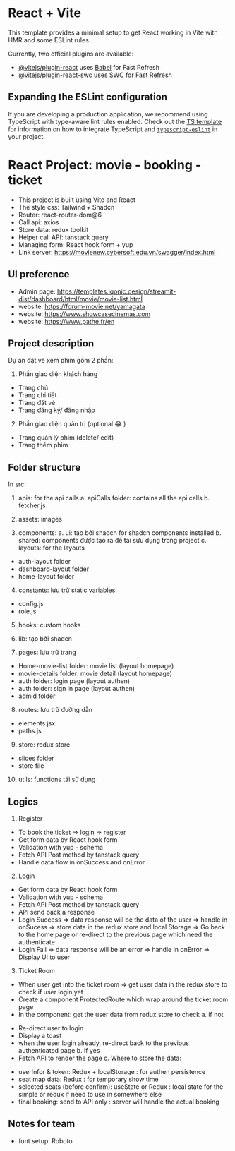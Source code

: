 # React + Vite

This template provides a minimal setup to get React working in Vite with HMR and some ESLint rules.

Currently, two official plugins are available:

- [@vitejs/plugin-react](https://github.com/vitejs/vite-plugin-react/blob/main/packages/plugin-react) uses [Babel](https://babeljs.io/) for Fast Refresh
- [@vitejs/plugin-react-swc](https://github.com/vitejs/vite-plugin-react/blob/main/packages/plugin-react-swc) uses [SWC](https://swc.rs/) for Fast Refresh

## Expanding the ESLint configuration

If you are developing a production application, we recommend using TypeScript with type-aware lint rules enabled. Check out the [TS template](https://github.com/vitejs/vite/tree/main/packages/create-vite/template-react-ts) for information on how to integrate TypeScript and [`typescript-eslint`](https://typescript-eslint.io) in your project.


# React Project: movie - booking - ticket
- This project is built using Vite and React
- The style css: Tailwind + Shadcn
- Router: react-router-dom@6
- Call api: axios
- Store data: redux toolkit
- Helper call API: tanstack query
- Managing form: React hook form + yup
- Link server: https://movienew.cybersoft.edu.vn/swagger/index.html

## UI preference
- Admin page: https://templates.iqonic.design/streamit-dist/dashboard/html/movie/movie-list.html
- website: https://forum-movie.net/yamagata
- website: https://www.showcasecinemas.com
- website: https://www.pathe.fr/en


## Project description
Dự án đặt vé xem phim gồm 2 phần:
1. Phần giao diện khách hàng
- Trang chủ 
- Trang chi tiết
- Trang đặt vé
- Trang đăng ký/ đăng nhập
2. Phần giao diện quản trị (optional 😂 )
- Trang quản lý phim (delete/ edit)
- Trang thêm phim

## Folder structure
In src:
1. apis: for the api calls
a. apiCalls folder: contains all the api calls
b. fetcher.js

2. assets: images

3. components:
a. ui: tạo bởi shadcn for shadcn components installed
b. shared: components được tạo ra để tái sửu dụng trong project
c. layouts: for the layouts
+ auth-layout folder
+ dashboard-layout folder
+ home-layout folder

4. constants: lưu trữ static variables 
+ config.js
+ role.js

5. hooks: custom hooks

6. lib: tạo bởi shadcn

7. pages: lưu trữ trang
+ Home-movie-list folder: movie list (layout homepage)
+ movie-details folder: movie detail (layout homepage)
+ auth folder: login page (layout authen)
+ auth folder: sign in page (layout authen)
+ admid folder

8. routes: lưu trữ đường dẫn
+ elements.jsx
+ paths.js

9. store: redux store
+ slices folder
+ store file

10. utils: functions tái sử dụng


## Logics
1. Register
+ To book the ticket => login => register
+ Get form data by React hook form 
+ Validation with yup - schema
+ Fetch API Post method by tanstack query
+ Handle data flow in onSuccess and onError

2. Login
+ Get form data by React hook form
+ Validation with yup - schema
+ Fetch API Post method by tanstack query
+ API send back a response 
+ Login Success => data response will be the data of the user => handle in onSucess => store data in the redux store and local Storage => Go back to the home page or re-direct to the previous page which need the authenticate
+ Login Fail => data response will be an error => handle in onError => Display UI to user 


3. Ticket Room
+ When user get into the ticket room => get user data in the redux store to check if user login yet
+ Create a component ProtectedRoute which wrap around the ticket room page
+ In the component: get the user data from redux store to check
a. if not
- Re-direct user to login 
- Display a toast 
- when the user login already, re-direct back to the previous authenticated page
b. if yes
- Fetch API to render the page
c. Where to store the data:
+ userInfor & token: Redux + localStorage : for authen persistence
+ seat map data: Redux : for temporary show time
+ selected seats (before confirm): useState or Redux : local state for the simple or redux if need to use in somewhere else
+ final booking: send to API only : server will handle the actual booking

## Notes for team
- font setup: Roboto

